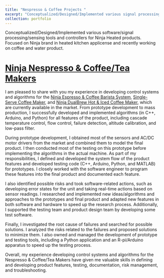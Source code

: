 ```yaml
---
title: "Nespresso & Coffee Projects "
excerpt: "Conceptualized/Designed/Implemented various signal processing/sensing/software tools and controllers for Heated/Beverage products.<br/><img src='/images/pds.png' width='550' height='600'>"
collection: portfolio
---
```


Conceptualized/Designed/Implemented various software/signal processing/sensing tools and controllers for Ninja Heated products. Focused on Ninja brand in heated kitchen applicense and recently working on coffee and water product. 

[Ninja Nespresso & Coffee/Tea Makers](https://www.ninjakitchen.com/ninjaus/product_categories.countertop_appliances.coffee_tea_makers)
======
I am pleased to share with you my experience in developing control systems and algorithms for the [Ninja Espresso & Coffee Barista System](https://www.ninjakitchen.com/exclusive-offer/CFN601WBKT/ninja-espresso-coffee-barista-system/), [Single-Serve Coffee Maker](https://www.ninjakitchen.com/exclusive-offer/PB051WBKT/ninja-pods-and-grounds-specialty-single-serve-coffee-maker/), and [Ninja DualBrew Hot & Iced Coffee Maker](https://www.ninjakitchen.com/products/ninja-dualbrew-hot-iced-coffee-maker-zidCFP101),
which are currently available in the market. From prototype development to mass production, I successfully developed and implemented algorithms (in C++, Arduino, and Python) for all features of the product, including cascade temperature control, flow control, failure detection, altitude calibration, and low-pass filter.

During prototype development, I obtained most of the sensors and AC/DC motor drivers from the market and combined them to model the final product. I then conducted most of the testing on this prototype before implementing the algorithms in the actual machine. As part of my responsibilities, I defined and developed the system flow of the product features and developed testing code (C++, Arduino, Python, and MATLAB) for prototypes. I closely worked with the software engineer to program these features into the final product and documented each feature.

I also identified possible risks and took software-related actions, such as developing error states for the unit and taking real-time actions based on sensor readings. I researched and implemented new ideas/algorithms and approaches to the prototypes and final product and adapted new features in both software and hardware to speed up the research process. Additionally, I supported the testing team and product design team by developing some test software.

Finally, I investigated the root cause of failures and searched for possible solutions. I analyzed the risks related to the failures and proposed solutions to minimize them. I also owned and managed the development of prototype and testing tools, including a Python application and an R-pi/Arduino apparatus to speed up the testing process.

Overall, my experience developing control systems and algorithms for the Nespresso & Coffee/Tea Makers have given me valuable skills in defining and developing product features, testing, documentation, risk management, and troubleshooting.